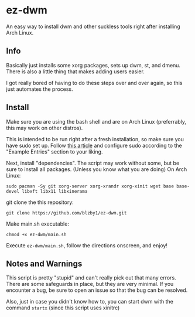 # ez-dwm

An easy way to install dwm and other suckless tools right after installing Arch Linux.

## Info

Basically just installs some xorg packages, sets up dwm, st, and dmenu. There is also a little thing that makes adding users easier.

I got really bored of having to do these steps over and over again, so this just automates the process.

## Install

Make sure you are using the bash shell and are on Arch Linux (preferrably, this may work on other distros).

This is intended to be run right after a fresh installation, so make sure you have sudo set up. Follow [this article](https://wiki.archlinux.org/title/sudo#Using_visudo) and configure sudo according to the "Example Entries" section to your liking.

Next, install "dependencies". The script may work without some, but be sure to install all packages. (Unless you know what you are doing) On Arch Linux:

    sudo pacman -Sy git xorg-server xorg-xrandr xorg-xinit wget base base-devel libxft libx11 libxinerama

git clone the this repository:

    git clone https://github.com/blzby1/ez-dwm.git
    
Make main.sh executable:

    chmod +x ez-dwm/main.sh

Execute ``ez-dwm/main.sh``, follow the directions onscreen, and enjoy!

## Notes and Warnings

This script is pretty "stupid" and can't really pick out that many errors. There are some safeguards in place, but they are very minimal. If you encounter a bug, be sure to open an issue so that the bug can be resolved.

Also, just in case you didn't know how to, you can start dwm with the command ``startx`` (since this script uses xinitrc)
